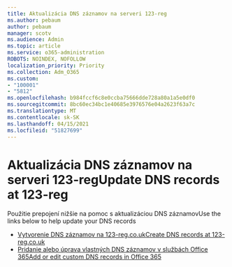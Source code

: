 ```yaml
---
title: Aktualizácia DNS záznamov na serveri 123-reg
ms.author: pebaum
author: pebaum
manager: scotv
ms.audience: Admin
ms.topic: article
ms.service: o365-administration
ROBOTS: NOINDEX, NOFOLLOW
localization_priority: Priority
ms.collection: Adm_O365
ms.custom:
- "100001"
- "5812"
ms.openlocfilehash: b984fccf6c8e0ccba75666dde728a80a1a5e0df0
ms.sourcegitcommit: 8bc60ec34bc1e40685e3976576e04a2623f63a7c
ms.translationtype: MT
ms.contentlocale: sk-SK
ms.lasthandoff: 04/15/2021
ms.locfileid: "51827699"
---
```

# <a name="update-dns-records-at-123-reg"></a><span data-ttu-id="bcb53-102">Aktualizácia DNS záznamov na serveri 123-reg</span><span class="sxs-lookup"><span data-stu-id="bcb53-102">Update DNS records at 123-reg</span></span>

<span data-ttu-id="bcb53-103">Použitie prepojení nižšie na pomoc s aktualizáciou DNS záznamov</span><span class="sxs-lookup"><span data-stu-id="bcb53-103">Use the links below to help update your DNS records</span></span>

- [<span data-ttu-id="bcb53-104">Vytvorenie DNS záznamov na 123-reg.co.uk</span><span class="sxs-lookup"><span data-stu-id="bcb53-104">Create DNS records at 123-reg.co.uk</span></span>](https://docs.microsoft.com/microsoft-365/admin/dns/create-dns-records-at-123-reg-co-uk?view=o365-worldwide)
- [<span data-ttu-id="bcb53-105">Pridanie alebo úprava vlastných DNS záznamov v službách Office 365</span><span class="sxs-lookup"><span data-stu-id="bcb53-105">Add or edit custom DNS records in Office 365</span></span>](https://docs.microsoft.com/microsoft-365/admin/setup/add-domain#add-or-edit-custom-dns-records)